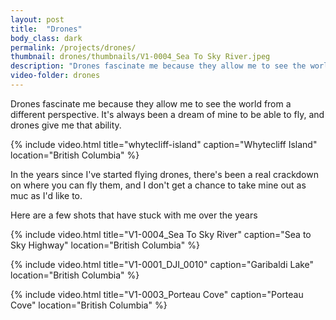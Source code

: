 ```yaml
---
layout: post
title:  "Drones"
body_class: dark
permalink: /projects/drones/
thumbnail: drones/thumbnails/V1-0004_Sea To Sky River.jpeg
description: "Drones fascinate me because they allow me to see the world from a different perspective. It’s always been a dream of mine to be able to fly, and drones give me that ability."
video-folder: drones
---
```


Drones fascinate me because they allow me to see the world from a different perspective. It's always been a dream of mine to be able to fly, and drones give me that ability. 

{% include video.html title="whytecliff-island" caption="Whytecliff Island" location="British Columbia" %}

In the years since I've started flying drones, there's been a real crackdown on where you can fly them, and I don't get a chance to take mine out as muc as I'd like to. 

Here are a few shots that have stuck with me over the years

{% include video.html title="V1-0004_Sea To Sky River" caption="Sea to Sky Highway" location="British Columbia" %}

{% include video.html title="V1-0001_DJI_0010" caption="Garibaldi Lake" location="British Columbia" %}

{% include video.html title="V1-0003_Porteau Cove" caption="Porteau Cove" location="British Columbia" %}

